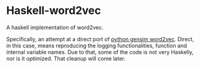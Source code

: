 # Haskell-word2vec

A haskell implementation of word2vec.

Specifically, an attempt at a direct port of [python gensim
word2vec](https://github.com/RaRe-Technologies/gensim/blob/develop/gensim/models/word2vec.py).
Direct, in this case, means reproducing the logging functionalities, function
and internal variable names. Due to that, some of the code is not very Haskelly,
nor is it optimized. That cleanup will come later.
